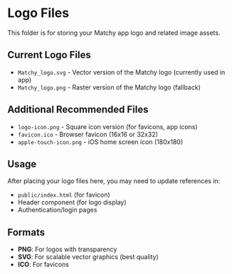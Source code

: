 # Logo Files

This folder is for storing your Matchy app logo and related image assets.

## Current Logo Files

- `Matchy_logo.svg` - Vector version of the Matchy logo (currently used in app)
- `Matchy_logo.png` - Raster version of the Matchy logo (fallback)

## Additional Recommended Files

- `logo-icon.png` - Square icon version (for favicons, app icons)
- `favicon.ico` - Browser favicon (16x16 or 32x32)
- `apple-touch-icon.png` - iOS home screen icon (180x180)

## Usage

After placing your logo files here, you may need to update references in:
- `public/index.html` (for favicon)
- Header component (for logo display)
- Authentication/login pages

## Formats

- **PNG**: For logos with transparency
- **SVG**: For scalable vector graphics (best quality)
- **ICO**: For favicons
